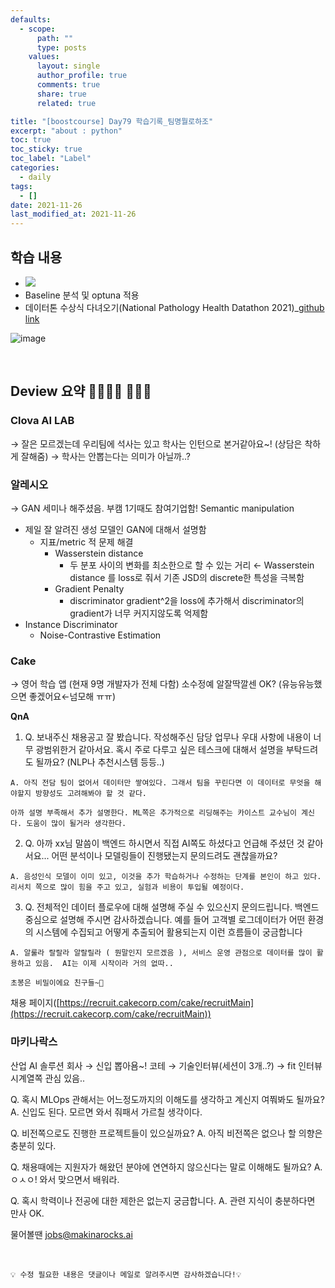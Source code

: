 ```yaml
---
defaults:
  - scope:
      path: ""
      type: posts
    values:
      layout: single
      author_profile: true
      comments: true
      share: true
      related: true

title: "[boostcourse] Day79 학습기록_팀명뭘로하조"
excerpt: "about : python"
toc: true
toc_sticky: true
toc_label: "Label"
categories:
  - daily
tags:
  - []
date: 2021-11-26
last_modified_at: 2021-11-26
---
```


## 학습 내용

- <a href="https://hongsusoo.github.io/ai_etc/etc_lightweighting3"><img src="https://img.shields.io/badge/-Pruning-red"/></a>
- Baseline 분석 및 optuna 적용
- 데이터톤 수상식 다녀오기(National Pathology Health Datathon 2021)_[github link](https://github.com/hongsusoo/NPHD2021_gi_cell)

![image](https://user-images.githubusercontent.com/77658029/143607271-7deb6023-a48a-4e92-b722-3618f8e48034.png)

<br>

## Deview 요약 👨‍👨‍👦‍👦 👨‍👨‍👦

### **Clova AI LAB**

→ 잘은 모르겠는데 우리팀에 석사는 있고 학사는 인턴으로 본거같아요~! (상담은 착하게 잘해줌) → 학사는 안뽑는다는 의미가 아닐까..?

### **알레시오**

 → GAN 세미나 해주셨음. 부캠 1기때도 참여기업함! Semantic manipulation

- 제일 잘 알려진 생성 모델인 GAN에 대해서 설명함
    - 지표/metric 적 문제 해결
        - Wasserstein distance
            - 두 분포 사이의 변화를 최소한으로 할 수 있는 거리 ← Wasserstein distance 를 loss로 줘서 기존 JSD의 discrete한 특성을 극복함
        - Gradient Penalty
            - discriminator gradient^2을 loss에 추가해서 discriminator의 gradient가 너무 커지지않도록 억제함
- Instance Discriminator
    - Noise-Contrastive Estimation

### **Cake**

→  영어 학습 앱 (현재 9명 개발자가 전체 다함)
소수정예 알잘딱깔센 OK? (유능유능했으면 좋겠어요←넘모해 ㅠㅠ)

 **QnA**

  1. Q. 보내주신 채용공고 잘 봤습니다. 작성해주신 담당 업무나 우대 사항에 내용이 너무 광범위한거 같아서요. 혹시 주로 다루고 싶은 테스크에 대해서 설명을 부탁드려도 될까요? (NLP나 추천시스템 등등..) 
    
    A. 아직 전담 팀이 없어서 데이터만 쌓여있다. 그래서 팀을 꾸린다면 이 데이터로 무엇을 해야할지 방향성도 고려해봐야 할 것 같다.
    
    아까 설명 부족해서 추가 설명한다. ML쪽은 추가적으로 리딩해주는 카이스트 교수님이 계신다. 도움이 많이 될거라 생각한다.
    
  2. Q. 아까 xx님 말씀이 백엔드 하시면서 직접 AI쪽도 하셨다고 언급해 주셨던 것 같아서요... 어떤 분석이나 모델링들이 진행됐는지 문의드려도 괜찮을까요?
    
    A. 음성인식 모델이 이미 있고, 이것을 추가 학습하거나 수정하는 단계를 본인이 하고 있다.리서치 쪽으로 많이 힘을 주고 있고, 실험과 비용이 투입될 예정이다.
    
  3. Q.  전체적인 데이터 플로우에 대해 설명해 주실 수 있으신지 문의드립니다. 백엔드 중심으로 설명해 주시면 감사하겠습니다. 예를 들어 고객별 로그데이터가 어떤 환경의 시스템에 수집되고 어떻게 추출되어 활용되는지 이런 흐름들이 궁금합니다
    
    A. 알룰라 랄랄라 알랄릴라 ( 뭔말인지 모르겠음 ), 서비스 운영 관점으로 데이터를 많이 활용하고 있음.  AI는 이제 시작이라 거의 없따..
    
    초봉은 비밀이에요 친구들~🤭
    

채용 페이지([https://recruit.cakecorp.com/cake/recruitMain](https://recruit.cakecorp.com/cake/recruitMain))

### 마키나락스

  산업 AI 솔루션 회사 → 신입 뽑아욤~!
  코테 → 기술인터뷰(세션이 3개..?) → fit 인터뷰 
  시계열쪽 관심 있음..

  Q. 혹시 MLOps 관해서는 어느정도까지의 이해도를 생각하고 계신지 여쭤봐도 될까요?
  A. 신입도 된다. 모르면 와서 줘패서 가르칠 생각이다.

  Q. 비전쪽으로도 진행한 프로젝트들이 있으실까요?
  A. 아직 비전쪽은 없으나 할 의향은 충분히 있다.

  Q. 채용때에는 지원자가 해왔던 분야에 연연하지 않으신다는 말로 이해해도 될까요?
  A. ㅇㅅㅇ! 와서 맞으면서 배워라.

  Q. 혹시 학력이나 전공에 대한 제한은 없는지 궁금합니다.
  A. 관련 지식이 충분하다면 만사 OK.

  물어볼땐 [jobs@makinarocks.ai](mailto:jobs@makinarocks.ai)


<br>

```
💡 수정 필요한 내용은 댓글이나 메일로 알려주시면 감사하겠습니다!💡 
```
